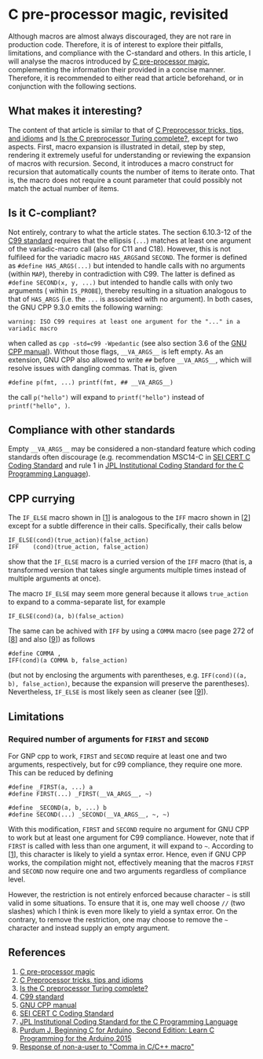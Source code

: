 # C pre-processor magic, revisited

Although macros are almost always discouraged, they are not rare in production code. Therefore, it is of interest to explore their pitfalls, limitations, and compliance with the C-standard and others. In this article, I will analyse the macros introduced by [C pre-processor magic][1], complementing the information their provided in a concise manner. Therefore, it is recommended to either read that article beforehand, or in conjunction with the following sections.

## What makes it interesting?

The content of that article is similar to that of [C Preprocessor tricks, tips, and idioms][2] and [Is the C preprocessor Turing complete?][3], except for two aspects. First, macro expansion is illustrated in detail, step by step, rendering it extremely useful for understanding or reviewing the expansion of macros with recursion. Second, it introduces a macro construct for recursion that automatically counts the number of items to iterate onto. That is, the macro does not require a count parameter that could possibly not match the actual number of items. 

## Is it C-compliant?

Not entirely, contrary to what the article states. The section 6.10.3-12 of the [C99 standard][4] requires that the ellipsis (`...`) matches at least one argument of the variadic-macro call (also for C11 and C18). However, this is not fulfileed for the variadic macro `HAS_ARGS`and `SECOND`. The former is defined as `#define HAS_ARGS(...)` but intended to handle calls with no arguments (within `MAP`), thereby in contradiction with C99. The latter is defined as `#define SECOND(x, y, ...)` but intended to handle calls with only two arguments ( within `IS_PROBE`), thereby resulting in a situation analogous to that of `HAS_ARGS` (i.e. the `...` is associated with no argument). In both cases, the GNU CPP 9.3.0 emits the following warning:

```
warning: ISO C99 requires at least one argument for the "..." in a variadic macro
```

when called as `cpp -std=c99 -Wpedantic` (see also section 3.6 of the [GNU CPP manual][5]). Without those flags, `__VA_ARGS__` is left empty. As an extension, GNU CPP also allowed to write `##` before `__VA_ARGS__`, which will resolve issues with dangling commas. That is, given 

```
#define p(fmt, ...) printf(fmt, ## __VA_ARGS__)
```

the call `p("hello")` will expand to `printf("hello")` instead of `printf("hello", )`.


## Compliance with other standards

Empty `__VA_ARGS__` may be considered a non-standard feature which coding standards often discourage (e.g. recommendation MSC14-C in [SEI CERT C Coding Standard][6] and rule 1 in [JPL Institutional Coding Standard for the C Programming Language][7]).


## CPP currying

The `IF_ELSE` macro shown in [[1]] is analogous to the `IFF` macro shown in [[2]] except for a subtle difference in their calls. Specifically, their calls below

```
IF_ELSE(cond)(true_action)(false_action)
IFF    (cond)(true_action, false_action)
```

show that the `IF_ELSE` macro is a curried version of the `IFF` macro (that is, a transformed version that takes single arguments multiple times instead of multiple arguments at once).

The macro `IF_ELSE` may seem more general because it allows `true_action` to expand to a comma-separate list, for example 

```
IF_ELSE(cond)(a, b)(false_action)
```

The same can be achived with `IFF` by using a `COMMA` macro (see page 272 of [[8]] and also [[9]]) as follows

```
#define COMMA ,
IFF(cond)(a COMMA b, false_action)
```

(but not by enclosing the arguments with parentheses, e.g. `IFF(cond)((a, b), false_action)`, because the expansion will preserve the parentheses). Nevertheless, `IF_ELSE` is most likely seen as cleaner (see [[9]]).


## Limitations

### Required number of arguments for `FIRST` and `SECOND`

For GNP cpp to work, `FIRST` and `SECOND` require at least one and two arguments, respectively, but for c99 compliance, they require one more. This can be reduced by defining

```
#define _FIRST(a, ...) a
#define FIRST(...) _FIRST(__VA_ARGS__, ~)

#define _SECOND(a, b, ...) b
#define SECOND(...) _SECOND(__VA_ARGS__, ~, ~)
```

With this modification, `FIRST` and `SECOND` require no argument for GNU CPP to work but at least one argument for C99 compliance. However, note that if `FIRST` is called with less than one argument, it will expand to `~`. According to [[1]], this character is likely to yield a syntax error. Hence, even if GNU CPP works, the compilation might not, effectively meaning that the macros `FIRST` and `SECOND` now require one and two arguments regardless of compliance level.

However, the restriction is not entirely enforced because character `~` is still valid in some situations. To ensure that it is, one may well choose `//` (two slashes) which I think is even more likely to yield a syntax error. On the contrary, to remove the restriction, one may choose to remove the `~` character and instead supply an empty argument.


## References
[1]: http://jhnet.co.uk/articles/cpp_magic
[2]: https://github.com/pfultz2/Cloak/wiki/C-Preprocessor-tricks,-tips,-and-idioms
[3]: https://github.com/pfultz2/Cloak/wiki/Is-the-C-preprocessor-Turing-complete%3F
[4]: http://www.open-std.org/jtc1/sc22/wg14/www/docs/n1256.pdf
[5]: https://gcc.gnu.org/onlinedocs/cpp
[6]: https://wiki.sei.cmu.edu/confluence/display/c/
[7]: https://yurichev.com/mirrors/C/JPL_Coding_Standard_C.pdf
[8]: https://www.amazon.com/Beginning-Arduino-Second-Learn-Programming/dp/1484209419
[9]: https://stackoverflow.com/questions/13842468/comma-in-c-c-macro

1. [C pre-processor magic](http://jhnet.co.uk/articles/cpp_magic)
2. [C Preprocessor tricks, tips and idioms](https://github.com/pfultz2/Cloak/wiki/C-Preprocessor-tricks,-tips,-and-idioms)
3. [Is the C preprocessor Turing complete?](https://github.com/pfultz2/Cloak/wiki/Is-the-C-preprocessor-Turing-complete%3F)
4. [C99 standard](http://www.open-std.org/jtc1/sc22/wg14/www/docs/n1256.pdf)
5. [GNU CPP manual](https://gcc.gnu.org/onlinedocs/cpp)
6. [SEI CERT C Coding Standard](https://wiki.sei.cmu.edu/confluence/display/c/)
7. [JPL Institutional Coding Standard for the C Programming Language](https://yurichev.com/mirrors/C/JPL_Coding_Standard_C.pdf)
8. [Purdum J, Beginning C for Arduino, Second Edition: Learn C Programming for the Arduino,2015](https://www.amazon.com/Beginning-Arduino-Second-Learn-Programming/dp/1484209419)
9. [Response of non-a-user to "Comma in C/C++ macro"](https://stackoverflow.com/questions/13842468/comma-in-c-c-macro)
